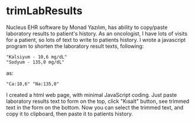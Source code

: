 # trimLabResults
Nucleus EHR software by Monad Yazılım, has ability to copy/paste laboratory results to patient's history.
As an oncologist, I have lots of visits for a patient, so lots of text to write to patients history. 
I wrote a javascript program to shorten the laboratory result texts, following:
```
"Kalsiyum - 10,6 mg/dL"  
"Sodyum - 135,0 mg/dL"
```
as:
```
"Ca:10,6" "Na:135,0" 
```


I created a html web page, with minimal JavaScript coding. Just paste laboratory results text to form on the top, click "Kısalt" button, see trimmed text in the form on the bottom. Now you can select the trimmed text, and copy it to clipboard, then paste it to patients history.
